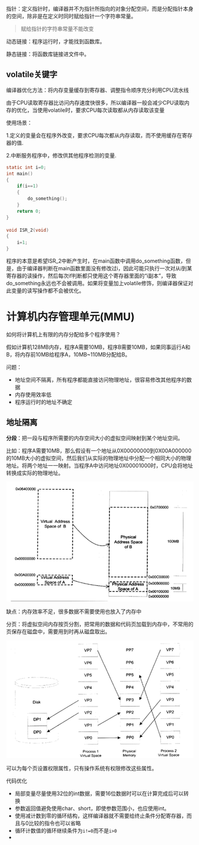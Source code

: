 指针：定义指针时，编译器并不为指针所指向的对象分配空间，而是分配指针本身的空间，除非是在定义时同时赋给指针一个字符串常量。

> 赋给指针的字符串常量不能改变



动态链接：程序运行时，才能找到函数库。

静态链接：将函数库链接进文件中。



## volatile关键字

编译器优化方法：将内存变量缓存到寄存器、调整指令顺序充分利用CPU流水线

由于CPU读取寄存器比访问内存速度快很多，所以编译器一般会减少CPU读取内存的优化，当使用volatile时，要求CPU每次读取都从内存读取该变量

使用场景：

1.定义的变量会在程序外改变，要求CPU每次都从内存读取，而不使用缓存在寄存器的值.

2.中断服务程序中，修改供其他程序检测的变量.

```c
static int i=0;
int main()
{
    if(i==1)
    {
        do_something();
    }
    return 0;
}

void ISR_2(void)
{
    i=1;
}
```

程序的本意是希望ISR_2中断产生时，在main函数中调用do_something函数，但是，由于编译器判断在main函数里面没有修改过i，因此可能只执行一次对从i到某寄存器的读操作，然后每次if判断都只使用这个寄存器里面的“i副本”，导致do_something永远也不会被调用。如果将变量加上volatile修饰，则编译器保证对此变量的读写操作都不会被优化。




# 计算机内存管理单元(MMU)

如何将计算机上有限的内存分配给多个程序使用？

假如计算机128MB内存，程序A需要10MB，程序B需要10MB，如果同事运行A和B，将内存前10MB给程序A，10MB~110MB分配给B。

问题：

* 地址空间不隔离，所有程序都能直接访问物理地址，很容易修改其他程序的数据
* 内存使用效率低
* 程序运行时的地址不确定



## 地址隔离

**分段**：把一段与程序所需要的内存空间大小的虚拟空间映射到某个地址空间。

比如：程序A需要10MB，那么假设有一个地址从0X00000000到0X00A000000的10MB大小的虚拟空间，然后我们从实际的物理地址中分配一个相同大小的物理地址。将两个地址一一映射。当程序A中访问地址0X00001000时，CPU会将地址转换成实际的物理地址。

![企业微信截图_16768752992553](./C语言笔记.assets/企业微信截图_16768752992553.png)

缺点：内存效率不足，很多数据不需要使用也放入了内存中



分页：将虚拟空间内存按页分割，把常用的数据和代码页加载到内存中，不常用的页保存在磁盘中，需要用到时再从磁盘取出。

![企业微信截图_16768755636315](./C语言笔记.assets/企业微信截图_16768755636315.png)

可以为每个页设置权限属性，只有操作系统有权限修改这些属性。



代码优化

* 局部变量尽量使用32位的int数据，需要16位数据时可以在计算完成后可以转换
* 参数返回值避免使用char、short，即使参数范围小，也应使用int。
* 使用减计数到零的循环结构，这样编译器就不需要给终止条件分配寄存器，而且与0比较的指令也可以省略
* 循环计数值的循环继续条件为`i!=0`而不是`i>0`
* 

